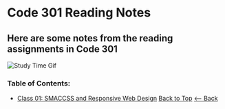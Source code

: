 # Code 301 Reading Notes

## Here are some notes from the reading assignments in Code 301
![Study Time Gif](https://media0.giphy.com/media/3otPom9hhC5MHfBmIo/giphy.gif)

### Table of Contents: 
- [Class 01: SMACCSS and Responsive Web Design](reading01.md)
[Back to Top](#)
[<-- Back](README.md)